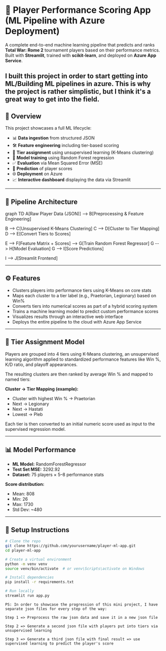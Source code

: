 # 🧠 Player Performance Scoring App (ML Pipeline with Azure Deployment)

A complete end-to-end machine learning pipeline that predicts and ranks **Total War: Rome 2** tournament players based on their performance metrics. Built with **Streamlit**, trained with **scikit-learn**, and deployed on **Azure App Service**.

I built this project in order to start getting into ML/Building ML pipelines in azure. This is why the project is rather simplistic, but I think it's a great way to get into the field.
---

## 📌 Overview

This project showcases a full ML lifecycle:

- 📊 **Data ingestion** from structured JSON
- 🛠️ **Feature engineering** including tier-based scoring
- 🧪 **Tier assignment** using unsupervised learning (K-Means clustering)
- 🌲 **Model training** using Random Forest regression
- ✅ **Evaluation** via Mean Squared Error (MSE)
- 🎯 **Prediction** of player scores
- 🌐 **Deployment** on Azure
- 📈 **Interactive dashboard** displaying the data via Streamlit

---

## 🔁 Pipeline Architecture


graph TD
A[Raw Player Data (JSON)] --> B[Preprocessing & Feature Engineering]

B --> C[Unsupervised K-Means Clustering]
C --> D[Cluster to Tier Mapping]
D --> E[Convert Tiers to Scores]

E --> F[Feature Matrix + Scores] --> G[Train Random Forest Regressor]
G --> H[Model Evaluation]
G --> I[Score Predictions]

I --> J[Streamlit Frontend]

---

## ⚙️ Features

- Clusters players into performance tiers using K-Means on core stats
- Maps each cluster to a tier label (e.g., Praetorian, Legionary) based on Win%
- Converts tiers into numerical scores as part of a hybrid scoring system
- Trains a machine learning model to predict custom performance scores
- Visualizes results through an interactive web interface
- Deploys the entire pipeline to the cloud with Azure App Service

---

## 🎯 Tier Assignment Model

Players are grouped into 4 tiers using K-Means clustering, an unsupervised learning algorithm applied to standardized performance features like Win %, K/D ratio, and playoff appearances.

The resulting clusters are then ranked by average Win % and mapped to named tiers:

**Cluster → Tier Mapping (example):**
- Cluster with highest Win % → Praetorian
- Next → Legionary
- Next → Hastati
- Lowest → Pleb

Each tier is then converted to an initial numeric score used as input to the supervised regression model.

---

## 📊 Model Performance

- **ML Model:** RandomForestRegressor
- **Test Set MSE:** 3292.92
- **Dataset:** 75 players × 5–8 performance stats

**Score distribution:**
- Mean: 808
- Min: 26
- Max: 1730
- Std Dev: ~480

---

## 🚀 Setup Instructions

```bash
# Clone the repo
git clone https://github.com/yourusername/player-ml-app.git
cd player-ml-app

# Create a virtual environment
python -m venv venv
source venv/bin/activate  # or venv\Scripts\activate on Windows

# Install dependencies
pip install -r requirements.txt

# Run locally
streamlit run app.py
```

```
PS: In order to showcase the progression of this mini project, I have separate json files for every step of the way:

Step 1 => Preprocess the raw json data and save it in a new json file 

Step 2 => Generate a second json file with players put into tiers via unsupervised learning 

Step 3 => Generate a third json file with final result => use supervised learning to predict the player's score
```